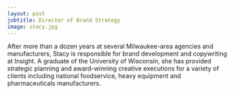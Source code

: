 ```yaml
---
layout: post
jobtitle: Director of Brand Strategy
image: stacy.jpg
---
```


After more than a dozen years at several Milwaukee-area agencies and manufacturers, Stacy is responsible for brand development and copywriting at Insight. A graduate of the University of Wisconsin, she has provided strategic planning and award-winning creative executions for a variety of clients including national foodservice, heavy equipment and pharmaceuticals manufacturers.